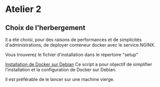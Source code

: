 # Atelier 2

## Choix de l'herbergement

Il a été choisi, pour des raisons de performances et de simplicités d'administrations, de deployer conteneur docker avec le service NGINX.

Vous trouverez le fichier d'installation dans le répertoire "setup"

[Installation de Docker sur Debian](setup/debian_setup.sh)
Ce script a pour objectif de simplifier l'installation et la configuration de Docker sur Debian.

Il est préférable de le lancer sur une machine vierge.
